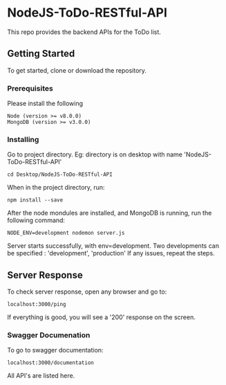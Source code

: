 # NodeJS-ToDo-RESTful-API

This repo provides the backend APIs for the ToDo list.

## Getting Started

To get started, clone or download the repository.

### Prerequisites

Please install the following

```
Node (version >= v8.0.0)
MongoDB (version >= v3.0.0)
```

### Installing

Go to project directory.
Eg: directory is on desktop with name 'NodeJS-ToDo-RESTful-API' 

```
cd Desktop/NodeJS-ToDo-RESTful-API
```

When in the project directory, run:

```
npm install --save
```

After the node mondules are installed, and MongoDB is running, run the following command:

```
NODE_ENV=development nodemon server.js
```
Server starts successfully, with env=development.
Two developments can be specified : 'development', 'production'
If any issues, repeat the steps.

## Server Response

To check server response, open any browser and go to:

```
localhost:3000/ping
```
If everything is good, you will see a '200' response on the screen.

### Swagger Documenation

To go to swagger documentation:

```
localhost:3000/documentation
```
All API's are listed here.

<!-- ### And coding style tests

Explain what these tests test and why

```
Give an example
```

## Deployment

Add additional notes about how to deploy this on a live system

## Built With

* [Dropwizard](http://www.dropwizard.io/1.0.2/docs/) - The web framework used
* [Maven](https://maven.apache.org/) - Dependency Management
* [ROME](https://rometools.github.io/rome/) - Used to generate RSS Feeds

## Contributing

Please read [CONTRIBUTING.md](https://gist.github.com/PurpleBooth/b24679402957c63ec426) for details on our code of conduct, and the process for submitting pull requests to us.

## Versioning

We use [SemVer](http://semver.org/) for versioning. For the versions available, see the [tags on this repository](https://github.com/your/project/tags). 

## Authors

* **Billie Thompson** - *Initial work* - [PurpleBooth](https://github.com/PurpleBooth)

See also the list of [contributors](https://github.com/your/project/contributors) who participated in this project.

## License

This project is licensed under the MIT License - see the [LICENSE.md](LICENSE.md) file for details

## Acknowledgments

* Hat tip to anyone who's code was used
* Inspiration
* etc -->

